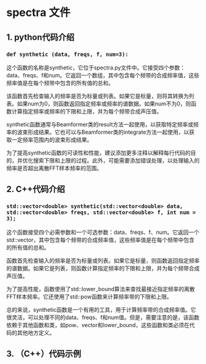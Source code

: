 # spectra 文件

## 1. python代码介绍


### `def synthetic (data, freqs, f, num=3):`

这个函数的名称是synthetic，它位于spectra.py文件中。它接受四个参数：data、freqs、f和num。它返回一个数组，其中包含每个频带的合成频率值，这些频率值是在每个频带中包含的所有值的总和。

该函数首先检查输入的频率是否为标量或列表。如果它是标量，则将其转换为列表。如果num为0，则函数返回指定频率或频率的谱数据。如果num不为0，则函数计算指定频率或频率的下限和上限，并为每个频带合成声压值。

synthetic函数通常与Beamformer类的result方法一起使用，以获取特定频率或频率的波束形成结果。它也可以与Beamformer类的integrate方法一起使用，以获取一定频率范围内的波束形成结果。

为了提高synthetic函数的可读性和性能，建议添加更多注释以解释每行代码的目的，并优化搜索下限和上限的过程。此外，可能需要添加错误处理，以处理输入的频率是否超出离散FFT样本频率的范围。


## 2. C++代码介绍

### `std::vector<double> synthetic(std::vector<double> data, std::vector<double> freqs, std::vector<double> f, int num = 3);`

这个函数接受四个必需参数和一个可选参数：data、freqs、f、num。它返回一个std::vector<double>，其中包含每个频带的合成频率值，这些频率值是在每个频带中包含的所有值的总和。

函数首先检查输入的频率是否为标量或列表。如果它是标量，则函数返回指定频率的谱数据。如果它是列表，则函数计算指定频率的下限和上限，并为每个频带合成声压值。

为了提高性能，函数使用了std::lower_bound算法来查找最接近指定频率的离散FFT样本频率。它还使用了std::pow函数来计算频率带的下限和上限。

总的来说，synthetic函数是一个有用的工具，用于计算频率带的合成频率值。它很灵活，可以处理不同的data、freqs、f和num值。但是，需要注意的是，该函数依赖于其他函数和类，如pow、vector和lower_bound，这些函数和类必须在代码的其他地方定义。

## 3. （C++）代码示例